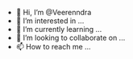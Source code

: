 - 👋 Hi, I’m @Veerenndra
- 👀 I’m interested in ...
- 🌱 I’m currently learning ...
- 💞️ I’m looking to collaborate on ...
- 📫 How to reach me ...

<!---
Veerenndra/Veerenndra is a ✨ special ✨ repository because its `README.md` (this file) appears on your GitHub profile.
You can click the Preview link to take a look at your changes.
--->
